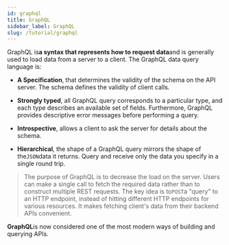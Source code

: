 ```yaml
---
id: graphql
title: GraphQL 
sidebar_label: GraphQL 
slug: /tutorial/graphql
---
```


GraphQL is**a syntax that represents how to request data**and is generally used to load data from a server to a client. The GraphQL data query language is:

+ **A Specification**, that determines the validity of the schema on the API server. The schema defines the validity of client calls.
    
+ **Strongly typed**, all GraphQL query corresponds to a particular type, and each type describes an available set of fields. Furthermore, GraphQL provides descriptive error messages before performing a query.
    
+ **Introspective**, allows a client to ask the server for details about the schema.
    
+ **Hierarchical**, the shape of a GraphQL query mirrors the shape of the`JSON`data it returns. Query and receive only the data you specify in a single round trip.
    
> The purpose of GraphQL is to decrease the load on the server. Users can make a single call to fetch the required data rather than to construct multiple REST requests. The key idea is to`POST`a "query" to an HTTP endpoint, instead of hitting different HTTP endpoints for various resources. It makes fetching client's data from their backend APIs convenient.

**GraphQL**is now considered one of the most modern ways of building and querying APIs.